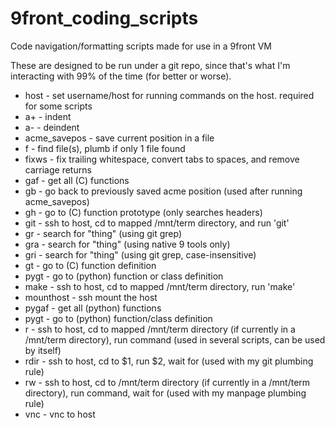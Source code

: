 # 9front_coding_scripts
Code navigation/formatting scripts made for use in a 9front VM

These are designed to be run under a git repo, since that's what I'm interacting with 99% of the time (for better or worse).

* host - set username/host for running commands on the host. required for some scripts
* a+ - indent
* a- - deindent
* acme_savepos - save current position in a file
* f - find file(s), plumb if only 1 file found
* fixws - fix trailing whitespace, convert tabs to spaces, and remove carriage returns
* gaf - get all (C) functions
* gb - go back to previously saved acme position (used after running acme_savepos)
* gh - go to (C) function prototype (only searches headers)
* git - ssh to host, cd to mapped /mnt/term directory, and run 'git'
* gr - search for "thing" (using git grep)
* gra - search for "thing" (using native 9 tools only)
* gri - search for "thing" (using git grep, case-insensitive)
* gt - go to (C) function definition
* pygt - go to (python) function or class definition
* make - ssh to host, cd to mapped /mnt/term directory, run 'make'
* mounthost - ssh mount the host
* pygaf - get all (python) functions
* pygt - go to (python) function/class definition
* r - ssh to host, cd to mapped /mnt/term directory (if currently in a /mnt/term directory), run command (used in several scripts, can be used by itself)
* rdir - ssh to host, cd to $1, run $2, wait for <enter> (used with my git plumbing rule)
* rw - ssh to host, cd to /mnt/term directory (if currently in a /mnt/term directory), run command, wait for <enter> (used with my manpage plumbing rule)
* vnc - vnc to host
